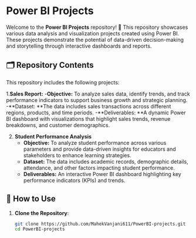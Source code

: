 # Power BI Projects

Welcome to the **Power BI Projects** repository! 🎉 This repository showcases various data analysis and visualization projects created using Power BI. These projects demonstrate the potential of data-driven decision-making and storytelling through interactive dashboards and reports.

## 🗂️ Repository Contents

This repository includes the following projects:

1.**Sales Report:**
   -**Objective:** To analyze sales data, identify trends, and track performance indicators to support business growth and strategic planning.
   -**Dataset: **The data includes sales transactions across different regions, products, and time periods.
   -**Deliverables: **A dynamic Power BI dashboard with visualizations that highlight sales trends, revenue breakdowns, and customer demographics.

2. **Student Performance Analysis**
   - **Objective:** To analyze student performance across various parameters and provide data-driven insights for educators and stakeholders to enhance learning strategies.
   - **Dataset:** The data includes academic records, demographic details, attendance, and other factors impacting student performance.
   - **Deliverables:** An interactive Power BI dashboard highlighting key performance indicators (KPIs) and trends.


## 🚀 How to Use

1. **Clone the Repository**:  
   ```bash
   git clone https://github.com/MahekVanjani611/PowerBI-projects.git
   cd PowerBI-projects
